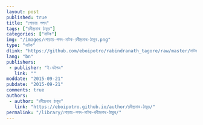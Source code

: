 ```yaml
---
layout: post
published: true
title: "গোড়ায় গলদ"
tags: ["রবীন্দ্রনাথ ঠাকুর"]
categories: ["নাটক"]
img: "/images/গোড়ায়-গলদ-নাটক-রবীন্দ্রনাথ-ঠাকুর.png"
type: "নাটক"
dlink: "https://github.com/eboipotro/rabindranath_tagore/raw/master/নাটক/গোড়ায়_গলদ.epub"
lang: "bn"
publishers: 
 - publisher: "ই-বইপত্র"
   link: ""
moddate: "2015-09-21"
pubdate: "2015-09-21"
comments: true
authors: 
 - author: "রবীন্দ্রনাথ ঠাকুর"
   link: "https://eboipotro.github.io/author/রবীন্দ্রনাথ-ঠাকুর/"
permalink: "/library/গোড়ায়-গলদ-নাটক-রবীন্দ্রনাথ-ঠাকুর/"
---
```

